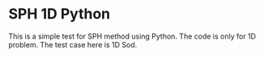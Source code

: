 # SPH 1D Python

This is a simple test for SPH method using Python.
The code is only for 1D problem. 
The test case here is 1D Sod. 
